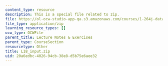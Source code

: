 ```yaml
---
content_type: resource
description: This is a special file related to zip.
file: https://ol-ocw-studio-app-qa.s3.amazonaws.com/courses/1-264j-database-internet-and-systems-integration-technologies-fall-2013/20a6edbc402694cb38e8d5b75e6aee32_L18_input.zip
file_type: application/zip
learning_resource_types: []
ocw_type: OCWFile
parent_title: Lecture Notes & Exercises
parent_type: CourseSection
resourcetype: Other
title: L18_input.zip
uid: 20a6edbc-4026-94cb-38e8-d5b75e6aee32
---
```

